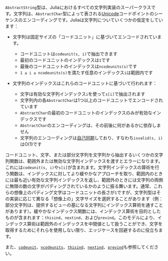 `AbstractString`型は、Juliaにおけるすべての文字列実装のスーパークラスです。文字列は、`AbstractChar`型によって表される[Unicode](https://unicode.org/)コードポイントのシーケンスのエンコーディングです。Juliaは文字列についていくつかの仮定をしています：

  * 文字列は固定サイズの「コードユニット」に基づいてエンコードされています。

      * コードユニットは`codeunit(s, i)`で抽出できます
      * 最初のコードユニットのインデックスは`1`です
      * 最後のコードユニットのインデックスは`ncodeunits(s)`です
      * `1 ≤ i ≤ ncodeunits(s)`を満たす任意のインデックス`i`は範囲内です
  * 文字列のインデックスはこれらのコードユニットに基づいて行われます：

      * 文字は有効な文字列インデックス`i`を使って`s[i]`で抽出されます
      * 文字列内の各`AbstractChar`は1つ以上のコードユニットでエンコードされています
      * `AbstractChar`の最初のコードユニットのインデックスのみが有効なインデックスです
      * `AbstractChar`のエンコーディングは、その前後に何があるかに依存しません
      * 文字列のエンコーディングは[自己同期](https://en.wikipedia.org/wiki/Self-synchronizing_code)しており、すなわち`isvalid(s, i)`はO(1)です

コードユニット、文字、または部分文字列を文字列から抽出するいくつかの文字列関数は、範囲外または無効な文字列インデックスを渡すとエラーになります。これには`codeunit(s, i)`や`s[i]`が含まれます。文字列インデックスの算術を行う関数は、インデックスに対してより緩やかなアプローチを取り、範囲内のときには最も近い有効な文字列インデックスを返し、範囲外のときには文字列の両側に無限の数の文字がパディングされているかのように振る舞います。通常、これらの想像上のパディング文字はコードユニットの長さが`1`ですが、文字列型はその実装に応じて異なる「想像上の」文字サイズを選択することがあります（例：部分文字列は、提供するビューの基になる文字列にインデックス算術を通すことがあります）。緩やかなインデックス関数には、インデックス算術を目的としたものが含まれます：`thisind`、`nextind`、および`prevind`。このモデルにより、インデックス算術は範囲外のインデックスを中間値として扱うことができ、文字を取得するためにそれらを使用しない限り、エッジケースを回避するのに役立ちます。

また、[`codeunit`](@ref)、[`ncodeunits`](@ref)、[`thisind`](@ref)、[`nextind`](@ref)、[`prevind`](@ref)も参照してください。
